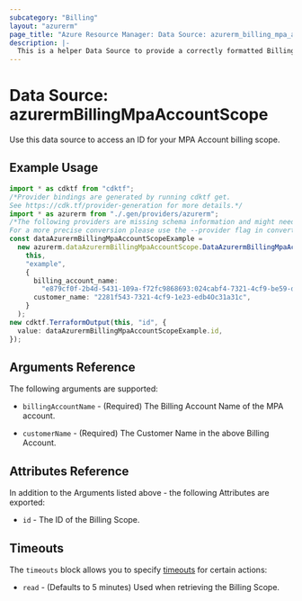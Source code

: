```yaml
---
subcategory: "Billing"
layout: "azurerm"
page_title: "Azure Resource Manager: Data Source: azurerm_billing_mpa_account_scope"
description: |-
  This is a helper Data Source to provide a correctly formatted Billing Scope ID for a Microsoft Partner Agreement Account.
---
```


# Data Source: azurermBillingMpaAccountScope

Use this data source to access an ID for your MPA Account billing scope.

## Example Usage

```typescript
import * as cdktf from "cdktf";
/*Provider bindings are generated by running cdktf get.
See https://cdk.tf/provider-generation for more details.*/
import * as azurerm from "./.gen/providers/azurerm";
/*The following providers are missing schema information and might need manual adjustments to synthesize correctly: azurerm.
For a more precise conversion please use the --provider flag in convert.*/
const dataAzurermBillingMpaAccountScopeExample =
  new azurerm.dataAzurermBillingMpaAccountScope.DataAzurermBillingMpaAccountScope(
    this,
    "example",
    {
      billing_account_name:
        "e879cf0f-2b4d-5431-109a-f72fc9868693:024cabf4-7321-4cf9-be59-df0c77ca51de_2019-05-31",
      customer_name: "2281f543-7321-4cf9-1e23-edb4Oc31a31c",
    }
  );
new cdktf.TerraformOutput(this, "id", {
  value: dataAzurermBillingMpaAccountScopeExample.id,
});

```

## Arguments Reference

The following arguments are supported:

*   `billingAccountName` - (Required) The Billing Account Name of the MPA account.

*   `customerName` - (Required) The Customer Name in the above Billing Account.

## Attributes Reference

In addition to the Arguments listed above - the following Attributes are exported:

* `id` - The ID of the Billing Scope.

## Timeouts

The `timeouts` block allows you to specify [timeouts](https://www.terraform.io/language/resources/syntax#operation-timeouts) for certain actions:

* `read` - (Defaults to 5 minutes) Used when retrieving the Billing Scope.
